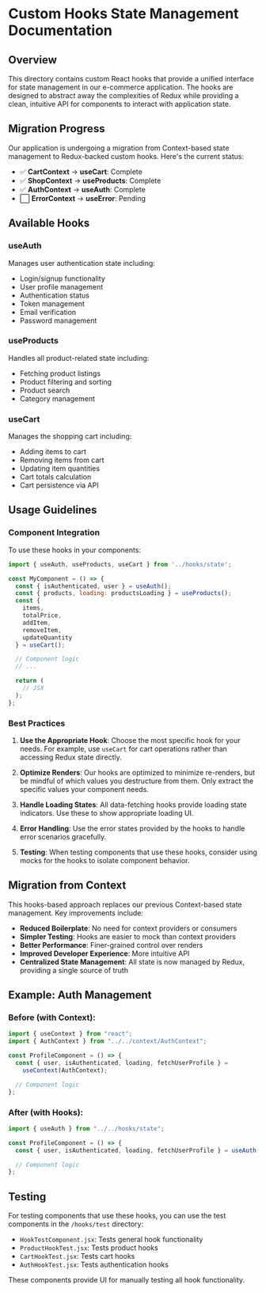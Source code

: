 # Custom Hooks State Management Documentation

## Overview

This directory contains custom React hooks that provide a unified interface for state management in our e-commerce application. The hooks are designed to abstract away the complexities of Redux while providing a clean, intuitive API for components to interact with application state.

## Migration Progress

Our application is undergoing a migration from Context-based state management to Redux-backed custom hooks. Here's the current status:

- ✅ **CartContext** → **useCart**: Complete
- ✅ **ShopContext** → **useProducts**: Complete
- ✅ **AuthContext** → **useAuth**: Complete
- ⬜ **ErrorContext** → **useError**: Pending

## Available Hooks

### useAuth

Manages user authentication state including:

- Login/signup functionality
- User profile management
- Authentication status
- Token management
- Email verification
- Password management

### useProducts

Handles all product-related state including:

- Fetching product listings
- Product filtering and sorting
- Product search
- Category management

### useCart

Manages the shopping cart including:

- Adding items to cart
- Removing items from cart
- Updating item quantities
- Cart totals calculation
- Cart persistence via API

## Usage Guidelines

### Component Integration

To use these hooks in your components:

```jsx
import { useAuth, useProducts, useCart } from '../hooks/state';

const MyComponent = () => {
  const { isAuthenticated, user } = useAuth();
  const { products, loading: productsLoading } = useProducts();
  const {
    items,
    totalPrice,
    addItem,
    removeItem,
    updateQuantity
  } = useCart();

  // Component logic
  // ...

  return (
    // JSX
  );
};
```

### Best Practices

1. **Use the Appropriate Hook**: Choose the most specific hook for your needs. For example, use `useCart` for cart operations rather than accessing Redux state directly.

2. **Optimize Renders**: Our hooks are optimized to minimize re-renders, but be mindful of which values you destructure from them. Only extract the specific values your component needs.

3. **Handle Loading States**: All data-fetching hooks provide loading state indicators. Use these to show appropriate loading UI.

4. **Error Handling**: Use the error states provided by the hooks to handle error scenarios gracefully.

5. **Testing**: When testing components that use these hooks, consider using mocks for the hooks to isolate component behavior.

## Migration from Context

This hooks-based approach replaces our previous Context-based state management. Key improvements include:

- **Reduced Boilerplate**: No need for context providers or consumers
- **Simpler Testing**: Hooks are easier to mock than context providers
- **Better Performance**: Finer-grained control over renders
- **Improved Developer Experience**: More intuitive API
- **Centralized State Management**: All state is now managed by Redux, providing a single source of truth

## Example: Auth Management

### Before (with Context):

```jsx
import { useContext } from "react";
import { AuthContext } from "../../context/AuthContext";

const ProfileComponent = () => {
  const { user, isAuthenticated, loading, fetchUserProfile } =
    useContext(AuthContext);

  // Component logic
};
```

### After (with Hooks):

```jsx
import { useAuth } from "../../hooks/state";

const ProfileComponent = () => {
  const { user, isAuthenticated, loading, fetchUserProfile } = useAuth();

  // Component logic
};
```

## Testing

For testing components that use these hooks, you can use the test components in the `/hooks/test` directory:

- `HookTestComponent.jsx`: Tests general hook functionality
- `ProductHookTest.jsx`: Tests product hooks
- `CartHookTest.jsx`: Tests cart hooks
- `AuthHookTest.jsx`: Tests authentication hooks

These components provide UI for manually testing all hook functionality.
